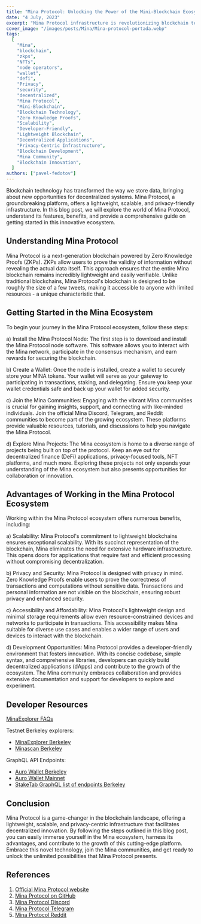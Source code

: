 ```yaml
---
title: "Mina Protocol: Unlocking the Power of the Mini-Blockchain Ecosystem"
date: "4 July, 2023"
excerpt: "Mina Protocol infrastructure is revolutionizing blockchain technology and opening up new opportunities for decentralized systems."
cover_image: "/images/posts/Mina/Mina-protocol-portada.webp"
tags:
  [
    "Mina",
    "blockchain",
    "zkps",
    "NFTs",
    "node operators",
    "wallet",
    "defi",
    "Privacy",
    "security",
    "decentralized",
    "Mina Protocol",
    "Mini-Blockchain",
    "Blockchain Technology",
    "Zero Knowledge Proofs",
    "Scalability",
    "Developer-Friendly",
    "Lightweight Blockchain",
    "Decentralized Applications",
    "Privacy-Centric Infrastructure",
    "Blockchain Development",
    "Mina Community",
    "Blockchain Innovation",
  ]
authors: ["pavel-fedotov"]
---
```


Blockchain technology has transformed the way we store data, bringing about new opportunities for decentralized systems. Mina Protocol, a groundbreaking platform, offers a lightweight, scalable, and privacy-friendly infrastructure. In this blog post, we will explore the world of Mina Protocol, understand its features, benefits, and provide a comprehensive guide on getting started in this innovative ecosystem.

## Understanding Mina Protocol

Mina Protocol is a next-generation blockchain powered by Zero Knowledge Proofs (ZKPs). ZKPs allow users to prove the validity of information without revealing the actual data itself. This approach ensures that the entire Mina blockchain remains incredibly lightweight and easily verifiable. Unlike traditional blockchains, Mina Protocol's blockchain is designed to be roughly the size of a few tweets, making it accessible to anyone with limited resources - a unique characteristic that.

## Getting Started in the Mina Ecosystem

To begin your journey in the Mina Protocol ecosystem, follow these steps:

a) Install the Mina Protocol Node: The first step is to download and install the Mina Protocol node software. This software allows you to interact with the Mina network, participate in the consensus mechanism, and earn rewards for securing the blockchain.

b) Create a Wallet: Once the node is installed, create a wallet to securely store your MINA tokens. Your wallet will serve as your gateway to participating in transactions, staking, and delegating. Ensure you keep your wallet credentials safe and back up your wallet for added security.

c) Join the Mina Communities: Engaging with the vibrant Mina communities is crucial for gaining insights, support, and connecting with like-minded individuals. Join the official Mina Discord, Telegram, and Reddit communities to become part of the growing ecosystem. These platforms provide valuable resources, tutorials, and discussions to help you navigate the Mina Protocol.

d) Explore Mina Projects: The Mina ecosystem is home to a diverse range of projects being built on top of the protocol. Keep an eye out for decentralized finance (DeFi) applications, privacy-focused tools, NFT platforms, and much more. Exploring these projects not only expands your understanding of the Mina ecosystem but also presents opportunities for collaboration or innovation.

## Advantages of Working in the Mina Protocol Ecosystem

Working within the Mina Protocol ecosystem offers numerous benefits, including:

a) Scalability: Mina Protocol's commitment to lightweight blockchains ensures exceptional scalability. With its succinct representation of the blockchain, Mina eliminates the need for extensive hardware infrastructure. This opens doors for applications that require fast and efficient processing without compromising decentralization.

b) Privacy and Security: Mina Protocol is designed with privacy in mind. Zero Knowledge Proofs enable users to prove the correctness of transactions and computations without sensitive data. Transactions and personal information are not visible on the blockchain, ensuring robust privacy and enhanced security.

c) Accessibility and Affordability: Mina Protocol's lightweight design and minimal storage requirements allow even resource-constrained devices and networks to participate in transactions. This accessibility makes Mina suitable for diverse use cases and enables a wider range of users and devices to interact with the blockchain.

d) Development Opportunities: Mina Protocol provides a developer-friendly environment that fosters innovation. With its concise codebase, simple syntax, and comprehensive libraries, developers can quickly build decentralized applications (dApps) and contribute to the growth of the ecosystem. The Mina community embraces collaboration and provides extensive documentation and support for developers to explore and experiment.

## Developer Resources

[MinaExplorer FAQs](https://docs.minaexplorer.com/minaexplorer/faqs)

Testnet Berkeley explorers:

- [MinaExplorer Berkeley](https://berkeley.minaexplorer.com/)
- [Minascan Berkeley](https://minascan.io/berkeley/home)

GraphQL API Endpoints:

- [Auro Wallet Berkeley](https://mina-berkeley-graphql.aurowallet.com/graphql)
- [Auro Wallet Mainnet](https://mina-mainnet-graphql.aurowallet.com/graphql)
- [StakeTab GraphQL list of endpoints Berkeley](https://services.staketab.org/docs/mina/endpoints/)

## Conclusion

Mina Protocol is a game-changer in the blockchain landscape, offering a lightweight, scalable, and privacy-centric infrastructure that facilitates decentralized innovation. By following the steps outlined in this blog post, you can easily immerse yourself in the Mina ecosystem, harness its advantages, and contribute to the growth of this cutting-edge platform. Embrace this novel technology, join the Mina communities, and get ready to unlock the unlimited possibilities that Mina Protocol presents.

## References

1. [Official Mina Protocol website](https://minaprotocol.com/)
2. [Mina Protocol on GitHub](https://github.com/MinaProtocol/mina)
3. [Mina Protocol Discord](https://discord.com/invite/minaprotocol)
4. [Mina Protocol Telegram](https://t.me/minaprotocol)
5. [Mina Protocol Reddit](https://www.reddit.com/r/MinaProtocol/)
